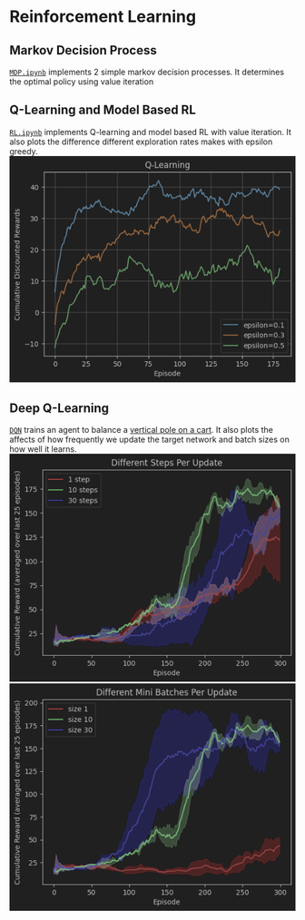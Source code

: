 # Reinforcement Learning

## Markov Decision Process
[`MDP.ipynb`](./MDP.ipynb) implements 2 simple markov decision
processes. It determines the optimal policy using value iteration 

## Q-Learning and Model Based RL
[`RL.ipynb`](RL.ipynb) implements Q-learning and model based RL 
with value iteration. It also plots the difference different exploration 
rates makes with epsilon greedy.
</br>
![img.png](imgs/img.png)

## Deep Q-Learning
[`DQN`](DQN) trains an agent to balance a [vertical pole on a cart](https://gymnasium.farama.org/environments/classic_control/cart_pole/).
It also plots the affects of how frequently we update the target network
and batch sizes on how well it learns.
</br>
![img_1.png](imgs/img_1.png)
![img_2.png](imgs/img_2.png)